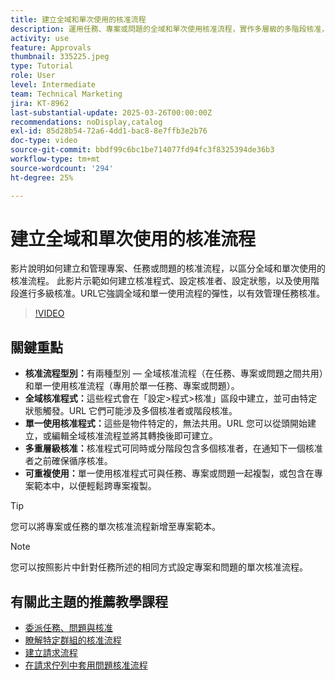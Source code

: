```yaml
---
title: 建立全域和單次使用的核准流程
description: 運用任務、專案或問題的全域和單次使用核准流程，實作多層級的多階段核准，並透過專案範本中的可重複使用性提升效率，藉此增強核准工作流程。
activity: use
feature: Approvals
thumbnail: 335225.jpeg
type: Tutorial
role: User
level: Intermediate
team: Technical Marketing
jira: KT-8962
last-substantial-update: 2025-03-26T00:00:00Z
recommendations: noDisplay,catalog
exl-id: 85d28b54-72a6-4dd1-bac8-8e7ffb3e2b76
doc-type: video
source-git-commit: bbdf99c6bc1be714077fd94fc3f8325394de36b3
workflow-type: tm+mt
source-wordcount: '294'
ht-degree: 25%

---
```


# 建立全域和單次使用的核准流程

影片說明如何建立和管理專案、任務或問題的核准流程，以區分全域和單次使用的核准流程。
此影片示範如何建立核准程式、設定核准者、設定狀態，以及使用階段進行多級核准。
&#x200B;URL它強調全域和單一使用流程的彈性，以有效管理任務核准。

>[!VIDEO](https://video.tv.adobe.com/v/335225/?quality=12&learn=on&enablevpops=1)

## 關鍵重點

* **核准流程型別：**&#x200B;有兩種型別 — 全域核准流程（在任務、專案或問題之間共用）和單一使用核准流程（專用於單一任務、專案或問題）。
* **全域核准程式：**&#x200B;這些程式會在「設定>程式>核准」區段中建立，並可由特定狀態觸發。&#x200B;URL 它們可能涉及多個核准者或階段核准。
* **單一使用核准程式：**&#x200B;這些是物件特定的，無法共用。&#x200B;URL 您可以從頭開始建立，或編輯全域核准流程並將其轉換後即可建立。
* **多重層級核准：**&#x200B;核准程式可同時或分階段包含多個核准者，在通知下一個核准者之前確保循序核准。
* **可重複使用：**&#x200B;單一使用核准程式可與任務、專案或問題一起複製，或包含在專案範本中，以便輕鬆跨專案複製。


>[!TIP]
>
>您可以將專案或任務的單次核准流程新增至專案範本。

>[!NOTE]
>
>您可以按照影片中針對任務所述的相同方式設定專案和問題的單次核准流程。



## 有關此主題的推薦教學課程

* [委派任務、問題與核准](/help/manage-work/approval-processes-and-milestone-paths/delegate-approvals.md)
* [瞭解特定群組的核准流程](/help/administration-and-setup/approval-processes-and-milestone-paths/group-specific-approval-processes.md)
* [建立請求流程](/help/manage-work/request-queues/create-a-request-flow.md)
* [在請求佇列中套用問題核准流程](/help/manage-work/approval-processes-and-milestone-paths/apply-an-issue-approval-process-in-a-request-queue.md)


